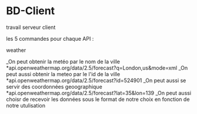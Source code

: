 # BD-Client
travail serveur client 


les 5 commandes pour chaque API : 

weather

_On peut obtenir la metéo par le nom de la ville
  *api.openweathermap.org/data/2.5/forecast?q=London,us&mode=xml
_On peut aussi obtenir la meteo par le l'id de la ville 
  *api.openweathermap.org/data/2.5/forecast?id=524901
_On peut aussi se servir des coordonnées geoographique 
  *api.openweathermap.org/data/2.5/forecast?lat=35&lon=139 
_On peut aussi choisr de recevoir les données sous le format de notre choix en fonction de notre utulisation 



